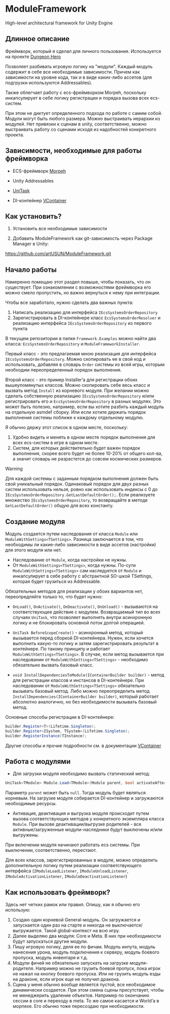# ModuleFramework
High-level architectural framework for Unity Engine
  
## Длинное описание
Фреймворк, который я сделал для личного пользования. Используется на проекте [Dungeon Hero](https://play.google.com/store/apps/details?id=com.levadnii.deepmagicsurvivor)

Позволяет разбивать игровую логику на "модули". Каждый модуль содержит в себе все необходимые зависимости. Причем как зависимости на уровне кода, так и в виде каких-либо ассетов (для подгрузки используются Addressables). 

Также облегчает работу с ecs-фреймворком Morpeh, поскольку инкапсулирует в себе логику регистрации и порядка вызова всех ecs-систем. 

При этом не диктует определенного подхода по работе с самим собой. Модули могут быть любого размера. Можно выстраивать иерархии из модулей. Нет привязки к сценам в unity, соответственно, можно выстраивать работу со сценами исходя из надобностей конкретного проекта.

## Зависимости, необходимые для работы фреймворка
* ECS-фреймворк [Morpeh](https://github.com/scellecs/morpeh)

* Unity Addressables

* [UniTask](https://github.com/Cysharp/UniTask)

* DI-контейнер [VContainer](https://vcontainer.hadashikick.jp/)

## Как установить?
1) Установить все необходимые зависимости

2) Добавить ModuleFramework как git-зависимость через Package Manager в Unity:
   
https://github.com/artUSUN/ModuleFramework.git

## Начало работы 
Намеренно помещаю этот раздел повыше, чтобы показать, что он существует. При ознакомлении с возможностями фреймворка его можно смело пропустить, но важно вернуться к нему при интеграции.

Чтобы все заработало, нужно сделать два важных пункта:

1) Написать реализацию для интерфейса `IEcsSystemsOrderRepository`
2) Зарегистрировать в DI-контейнере класс `EcsSystemsOrderResolver` и реализацию интерфейса `IEcsSystemsOrderRepository` из первого пункта

В текущем репозитории в папке `Framework.Examples` можно найти два класса: `EcsSystemsOrderRepository` и `ModuleFrameworkInstaller`.

Первый класс - это предлагаемая мною реализация для интерфейса `IEcsSystemsOrderRepository`. Можно скопировать ее в свой код и использовать, добавляя в словарь `Order` системы из всей игры, которым необходим переопределенный порядок выполнения.

Второй класс - это пример Installer’a для регистрации обоих вышеупомянутых классов. Можно скопировать себе весь класс и вызвать метод `Install` из корневого модуля. 
При желании можно сделать собственную реализацию `IEcsSystemsOrderRepository` и/или регистрировать его и `EcsSystemsOrderRepository` в разных модулях. Это может быть полезно, например, если вы хотите разбить каждый модуль на отдельную asmdef сборку. Или если хотите держать порядок выполнения системы поближе к каждому отдельному модулю. 

Я обычно держу этот список в одном месте, поскольку:
1) Удобно видеть и менять в одном месте порядок выполнения для всех ecs-систем в игре в одном месте.
2) Систем, для которых действительно будет важен порядок выполнения, скорее всего будет не более 10-20% от общего кол-ва, а значит словарь не разрастется до совсем космических размеров.

> [!WARNING]
> Для каждой системы с заданным порядком выполнения должен быть свой уникальный порядок. Одинаковый порядок для двух разных систем использовать нельзя, ровно как использовать индексы с 0 до `IEcsSystemsOrderRepository.GetLastDefaultOrder();`. Если реализуете множество `IEcsSystemsOrderRepository`, то возвращайте в методе `GetLastDefaultOrder()` общую для всех константу.

## Создание модуля
Модуль создается путем наследования от класса `Module` или `ModuleWithSettings<TSettings>`. Разница заключается в том, что необходимы ли какие-либо зависимости в виде ассетов (настройки) для этого модуля или нет.

* Наследование от `Module`, когда настройки не нужны.
* От `ModuleWithSettings<TSettings>`, когда нужны. По-сути `ModuleWithSettings<TSettings>` сам наследуется от `Module` и инкапсулирует в себе работу с абстрактной SO-шкой TSettings, которая будет грузиться из Addressable.

Обязательных методов для реализации у обоих вариантов нет, переопредляйте только то, что будет нужно:

* `OnLoad()`, `OnActivate()`, `OnDeactivate()`, `OnUnload()` - вызываются на соответствующее действие с модулем. Возвращаемый тип во всех случаях `UniTask`, что позволяет выполнять внутри асинхронную логику и не блокировать основной поток долгой операцией.

* `UniTask BeforeScopeCreate()` - асинхронный метод, который вызывается перед сборкой DI-контейнера. Нужен, если хочется выполнить какую-то логику и затем зарегистрировать результат в контейнере. По такому принципу и работает `ModuleWithSettings<TSettings>`. В случае, если метод вызывается при наследовании от `ModuleWithSettings<TSettings>` - необходимо обязательно вызвать базовый класс.

* `void InstallDependenciesToModule(IContainerBuilder builder)` - метод для регистрации классов и инстансов в DI-контейнере. При наследовании от `ModuleWithSettings<TSettings>`  обязательно вызывать базовый метод. Либо можно переопределить метод `InstallDependencies(IContainerBuilder builder)`, который работает абсолютно аналогично, но без необходимости вызывать базовый метод.

Основные способы регистрации в DI-контейнере:

```c#
builder.Register<T>(Lifetime.Singleton);
builder.Register<ISystem, TSystem>(Lifetime.Singleton);
builder.RegisterInstance(TInstance);
```
Другие способы и прочие подробности см. в документации [VContainer](https://vcontainer.hadashikick.jp/)

## Работа с модулями
* Для загрузки модуля необходимо вызвать статический метод:
```c#
UniTask<TModule> Module.Load<TModule>(Module parent, bool activateAfterLoad = false)
```
Параметр `parent` может быть `null`. Тогда модуль будет являться корневым. На загрузке модуля собирается DI-контейнер и загружаются необходимые ресурсы.

* Активация, деактивация и выгрузка модуля происходит путем вызова соответствующих методов у конкретного экземпляра класса `Module`. При вызове деактивации/выгрузке родителей - все активные/загруженные модули-наследники будут выключены и/или выгружены.

При включении модуля начинают работать ecs системы. При выключении, соответственно, перестают.

Для всех классов, зарегистрированных в модуле, можно определить дополнительную логику путем реализации соответствующего интерфейса (`IModuleLoadListener`, `IModuleUnloadListener`, `IModuleActivationListener`, `IModuleDeactivationListener`)

## Как использовать фреймворк?
Здесь нет четких рамок или правил. Опишу, как я обычно его использую:

1) Создаю один корневой General-модуль. Он загружается и запускается один раз на старте и никогда не выключается/выгружается. Такой global-контекст на всю игру.
2) Далее выделяю два модуля: Core и Meta. В них при необходимости будут запускаться другие модули.
3) Пишу игровую логику, деля ее по фичам. Модуль инпута, модуль нанесения урона, модуль подключения к серверу, модуль боевого пропуска, модуль инвентаря и т.д.
4) Модули фичей не обязательно запускать на загрузке модуля-родителя. Например можно не грузить боевой пропуск, пока игрок не нажал на кнопку боевого пропуска. Или не грузить модуль езды на драконе, если игрок еще не получил дракона.
5) Сцена у меня обычно вообще является пустой, все необходимое динамически создается. При этом смена сцены присутствует, чтобы не менеджерить удаление объектов. Например по окончанию сессии в core и переходу в meta. То же самое касается и World’а в морпехе. Его обычно тоже пересоздаю при необходимости.
